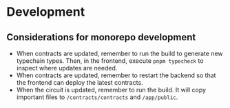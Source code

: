 # Development

## Considerations for monorepo development
- When contracts are updated, remember to run the build to generate new typechain types. Then, in the frontend, execute `pnpm typecheck` to inspect where updates are needed.
- When contracts are updated, remember to restart the backend so that the frontend can deploy the latest contracts.
- When the circuit is updated, remember to run the build. It will copy important files to `/contracts/contracts` and `/app/public`.